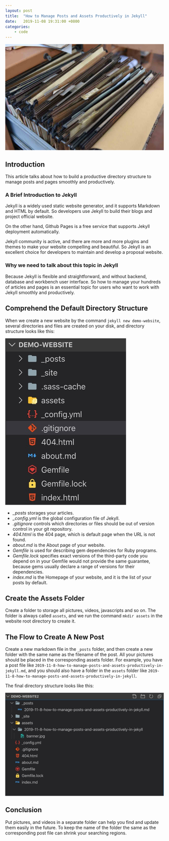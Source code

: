 ```yaml
---
layout: post
title:  "How to Manage Posts and Assets Productively in Jekyll"
date:   2019-11-08 19:31:00 +0800
categories:
    - code
---
```


![How to Manage Posts and Assets Productively in Jekyll](/assets/2019-11-8-how-to-manage-posts-and-assets-productively-in-jekyll/banner.jpg)

## Introduction

This article talks about how to build a productive directory structure to manage posts and pages smoothly and productively.

### A Brief Introduction to Jekyll

Jekyll is a widely used static website generator, and it supports Markdown and HTML by default. So developers use Jekyll to build their blogs and project official website.

On the other hand, Github Pages is a free service that supports Jekyll deployment automatically.

Jekyll community is active, and there are more and more plugins and themes to make your website compelling and beautiful. So Jekyll is an excellent choice for developers to maintain and develop a proposal website.

### Why we need to talk about this topic in Jekyll

Because Jekyll is flexible and straightforward, and without backend, database and workbench user interface. So how to manage your hundreds of articles and pages is an essential topic for users who want to work with Jekyll smoothly and productively.

## Comprehend the Default Directory Structure

When we create a new website by the command `jekyll new demo-website`, several directories and files are created on your disk, and directory structure looks like this:

![Default Directory Structure](/assets/2019-11-8-how-to-manage-posts-and-assets-productively-in-jekyll/default-directory-structure.jpg)

- *_posts* storages your articles.
- *_config.yml* is the global configuration file of Jekyll.
- *.gitignore* controls which directories or files should be out of version control in your git repository.
- *404.html* is the 404 page, which is default page when the URL is not found.
- *about.md* is the About page of your website.
- *Gemfile* is used for describing gem dependencies for Ruby programs.
- *Gemfile.lock* specifies exact versions of the third-party code you depend on in your Gemfile would not provide the same guarantee, because gems usually declare a range of versions for their dependencies.
- *index.md* is the Homepage of your website, and it is the list of your posts by default.

## Create the Assets Folder

Create a folder to storage all pictures, videos, javascripts and so on. The folder is always called `assets`, and we run the command `mkdir assets` in the website root directory to create it.

## The Flow to Create A New Post

Create a new markdown file in the `_posts` folder, and then create a new folder with the same name as the filename of the post. All your pictures should be placed in the corresponding assets folder. For example, you have a post file like `2019-11-8-how-to-manage-posts-and-assets-productively-in-jekyll.md`, and you should also have a folder in the `assets` folder like `2019-11-8-how-to-manage-posts-and-assets-productively-in-jekyll`.

The final directory structure looks like this:

![Final Directory Structure](/assets/2019-11-8-how-to-manage-posts-and-assets-productively-in-jekyll/final-directory-structure.jpg)

## Conclusion

Put pictures, and videos in a separate folder can help you find and update them easily in the future. To keep the name of the folder the same as the corresponding post file can shrink your searching regions.
